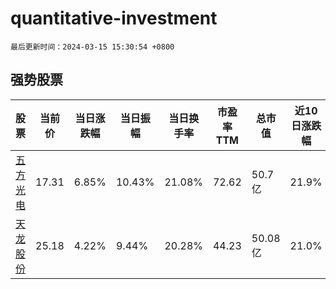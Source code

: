 # quantitative-investment

`最后更新时间：2024-03-15 15:30:54 +0800`

## 强势股票

|股票|当前价|当日涨跌幅|当日振幅|当日换手率|市盈率TTM|总市值|近10日涨跌幅|
|----|----|----|----|----|----|----|----|
|[五方光电](https://xueqiu.com/S/SZ002962)|17.31|6.85%|10.43%|21.08%|72.62|50.7亿|21.9%|
|[天龙股份](https://xueqiu.com/S/SH603266)|25.18|4.22%|9.44%|20.28%|44.23|50.08亿|21.0%|
